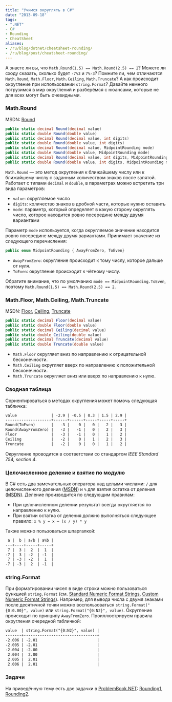 ```yaml
---
title: "Учимся округлять в C#"
date: "2013-09-18"
tags:
- ".NET"
- C#
- Rounding
- CheatSheet
aliases:
- /ru/blog/dotnet/cheatsheet-rounding/
- /ru/blog/post/cheatsheet-rounding/
---
```


А знаете ли вы, что `Math.Round(1.5) == Math.Round(2.5) == 2`? Можете ли сходу сказать, сколько будет `-7%3` и `7%-3`? Помните ли, чем отличаются
`Math.Round`, `Math.Floor`, `Math.Ceiling`, `Math.Truncate`? А как происходит округление при использовании `string.Format`? Давайте немного погрузимся в мир округлений и разберёмся с нюансами, которые не для всех могут быть очевидными.<!--more-->

### Math.Round

MSDN:
[Round](http://msdn.microsoft.com/en-us/library/system.math.round.aspx)

```cs
public static decimal Round(decimal value)
public static double Round(double value)
public static decimal Round(decimal value, int digits)
public static double Round(double value, int digits)
public static decimal Round(decimal value, MidpointRounding mode)
public static double Round(double value, MidpointRounding mode)
public static decimal Round(decimal value, int digits, MidpointRounding mode)
public static double Round(double value, int digits, MidpointRounding mode)
```

`Math.Round` — это метод округления к ближайшему числу или к ближайшему числу с заданным количеством знаков после запятой. Работает с типами `decimal` и `double`, в параметрах можно встретить три вида параметров:

* `value`: округляемое число
* `digits`: количество знаков в дробной части, которые нужно оставить
* `mode`: параметр, который определяет в какую сторону округлять число, которое находится ровно посередине между двумя вариантами

Параметр `mode` используется, когда округляемое значение находится ровно посередине между двумя вариантами. Принимает значение из следующего перечисления:

```cs
public enum MidpointRounding { AwayFromZero, ToEven}
```

* `AwayFromZero`: округление происходит к тому числу, которое дальше от нуля.
* `ToEven`: округление происходит к чётному числу.

Обратите внимание, что по умолчанию `mode == MidpointRounding.ToEven`, поэтому `Math.Round(1.5) == Math.Round(2.5) == 2`.

### Math.Floor, Math.Ceiling, Math.Truncate

MSDN:
[Floor](http://msdn.microsoft.com/en-us/library/system.math.floor.aspx),
[Ceiling](http://msdn.microsoft.com/en-us/library/system.math.ceiling.aspx),
[Truncate](http://msdn.microsoft.com/en-us/library/system.math.truncate.aspx)

```cs
public static decimal Floor(decimal value)
public static double Floor(double value)
public static decimal Ceiling(decimal value)
public static double Ceiling(double value)
public static decimal Truncate(decimal value)
public static double Truncate(double value)
```

* `Math.Floor` округляет вниз по направлению к отрицательной бесконечности.
* `Math.Ceiling` округляет вверх по направлению к положительной бесконечности.
* `Math.Truncate` округляет вниз или вверх по направлению к нулю.


### Сводная таблица

Сориентироваться в методах округления может помочь следующая табличка:

```md
value               | -2.9 | -0.5 | 0.3 | 1.5 | 2.9 |
--------------------+------+------+-----+-----+-----+
Round(ToEven)       |   -3 |    0 |   0 |   2 |   3 |
Round(AwayFromZero) |   -3 |   -1 |   0 |   2 |   3 |
Floor               |   -3 |   -1 |   0 |   1 |   2 |
Ceiling             |   -2 |    0 |   1 |   2 |   3 |
Truncate            |   -2 |    0 |   0 |   1 |   2 |
```

Округление проводится в соответствии со стандартом *IEEE Standard 754, section 4*.

### Целочисленное деление и взятие по модулю

В C# есть два замечательных оператора над целыми числами: `/` для целочисленного деления ([MSDN](http://msdn.microsoft.com/en-us/library/3b1ff23f.aspx)) и `%`
для взятия остатка от деления ([MSDN](http://msdn.microsoft.com/en-us/library/0w4e0fzs.aspx)). Деление производится по следующим правилам:

* При целочисленном делении результат всегда округляется по направлению к нулю.
* При взятии остатка от деления должно выполняться следующее правило: `x % y = x – (x / y) * y`

Также можно пользоваться шпаргалкой:

```md
 a |  b | a/b | a%b |
---+----+-----+-----+
 7 |  3 |  2  |  1  |
-7 |  3 | -2  | -1  |
 7 | -3 | -2  |  1  |
-7 | -3 |  2  | -1  |
```

### string.Format

При форматировании чисел в виде строки можно пользоваться функцией `string.Format` (см. [Standard Numeric Format Strings](http://msdn.microsoft.com/en-us/library/dwhawy9k.aspx), [Custom Numeric Format Strings](http://msdn.microsoft.com/en-us/library/0c899ak8.aspx)). Например, для вывода числа с двумя знаками после десятичной точки можно воспользоваться `string.Format("{0:0.00}", value)` или `string.Format("{0:N2}", value)`. Округление происходит по принципу `AwayFromZero`. Проиллюстрируем правила округления очередной табличкой:

```md
value  | string.Format("{0:N2}", value) |
-------+--------------------------------+
-2.006 | -2.01                          |
-2.005 | -2.01                          |
-2.004 | -2.00                          |
 2.004 |  2.00                          |
 2.005 |  2.01                          |
 2.006 |  2.01                          |
```

### Задачи

На приведённую тему есть две задачки в [ProblemBook.NET](https://github.com/AndreyAkinshin/ProblemBook.NET): [Rounding1](https://andreyakinshin.gitbook.io/problembookdotnet/ru/math/rounding1-p), [Rounding2](https://andreyakinshin.gitbook.io/problembookdotnet/ru/math/rounding2-p).